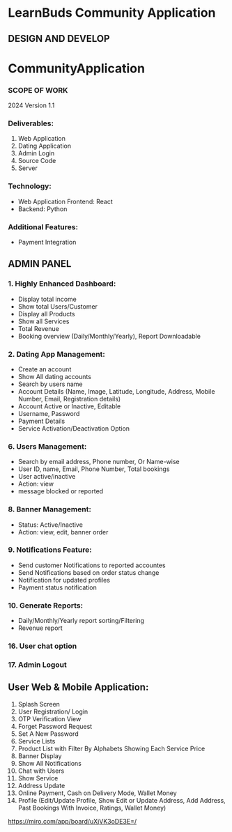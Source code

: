 # LearnBuds Community Application

## DESIGN AND DEVELOP
# CommunityApplication


### SCOPE OF WORK
2024
Version 1.1 

### Deliverables:
1. Web Application
2. Dating Application
3. Admin Login
4. Source Code
5. Server

### Technology:
- Web Application Frontend: React
- Backend: Python

### Additional Features:
- Payment Integration

## ADMIN PANEL

### 1. Highly Enhanced Dashboard:
- Display total income
- Show total Users/Customer
- Display all Products
- Show all Services
- Total Revenue
- Booking overview (Daily/Monthly/Yearly), Report Downloadable

### 2. Dating App Management:
- Create an account
- Show All dating accounts
- Search by users name
- Account Details (Name, Image, Latitude, Longitude, Address, Mobile Number, Email, Registration details)
- Account Active or Inactive, Editable
- Username, Password
- Payment Details
- Service Activation/Deactivation Option

### 6. Users Management:
- Search by email address, Phone number, Or Name-wise
- User ID, name, Email, Phone Number, Total bookings
- User active/inactive
- Action: view
- message blocked or reported

### 8. Banner Management:
- Status: Active/Inactive
- Action: view, edit, banner order

### 9. Notifications Feature:
- Send customer Notifications to reported accountes
- Send Notifications based on order status change
- Notification for updated profiles
- Payment status notification

### 10. Generate Reports:
- Daily/Monthly/Yearly report sorting/Filtering
- Revenue report

### 16. User chat option

### 17. Admin Logout

## User Web & Mobile Application:
1. Splash Screen
2. User Registration/ Login
3. OTP Verification View
4. Forget Password Request
5. Set A New Password
6. Service Lists
7. Product List with Filter By Alphabets Showing Each Service Price
8. Banner Display
9. Show All Notifications
10. Chat with Users
11. Show Service
20. Address Update
22. Online Payment, Cash on Delivery Mode, Wallet Money
23. Profile (Edit/Update Profile, Show Edit or Update Address, Add Address, Past Bookings With Invoice, Ratings, Wallet Money)


https://miro.com/app/board/uXjVK3oDE3E=/